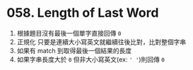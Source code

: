 # 058. Length of Last Word

1. 根據題目沒有最後一個單字直接回傳 `0`
2. 正規化 只要是連續大小寫英文就繼續往後比對，比對整個字串
3. 如果有 match 到取得最後一個結果的長度
4. 如果字串長度大於 `0` 但非大小寫英文(ex: `' '`)則回傳 `0`
